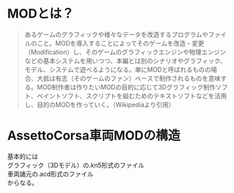 # MODとは？
>あるゲームのグラフィックや様々なデータを改造するプログラムやファイルのこと。MODを導入することによってそのゲームを改造・変更（Modification）し、そのゲームのグラフィックエンジンや物理エンジンなどの基本システムを用いつつ、本編とは別のシナリオやグラフィック、モデル、システムで遊べるようになる。単にMODと呼ばれるものの場合、大抵は有志（そのゲームのファン）ベースで制作されるものを意味する。MOD制作者は作りたいMODの目的に応じて3Dグラフィック制作ソフト、ペイントソフト、スクリプトを組むためのテキストソフトなどを活用し、目的のMODを作っていく。（Wikipediaより引用）

# AssettoCorsa車両MODの構造
基本的には  
グラフィック（3Dモデル）の.kn5形式のファイル  
車両諸元の.acd形式のファイル  
からなる。
